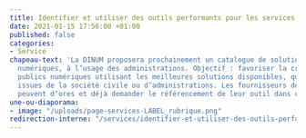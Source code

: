 ```yaml
---
title: Identifier et utiliser des outils performants pour les services publics numériques
date: 2021-01-15 17:56:00 +01:00
published: false
categories:
- Service
chapeau-text: 'La DINUM proposera prochainement un catalogue de solutions et d’outils
  numériques, à l’usage des administrations. Objectif : favoriser la création de services
  publics numériques utilisant les meilleures solutions disponibles, qu’elles soient
  issues de la société civile ou d’administrations. Les fournisseurs de solutions
  peuvent d’ores et déjà demander le référencement de leur outil dans ce futur catalogue.'
une-ou-diaporama:
- image: "/uploads/page-services-LABEL_rubrique.png"
redirection-interne: "/services/identifier-et-utiliser-des-outils-performants-pour-les-services-publics-numeriques/"
---
```


